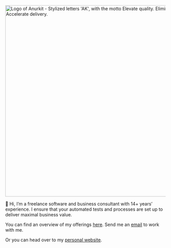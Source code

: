 <img src="https://github.com/user-attachments/assets/74888570-4a38-4060-9ed9-bc9bc87a9e59" alt="Logo of Anurkit - Stylized letters 'AK', with the motto Elevate quality. Eliminate waste. Accelerate delivery." style="width: 600px; display: block; margin: 0 auto;"/>

👋 Hi, I’m a freelance software and business consultant with 14+ years’ experience. I ensure that your automated tests and processes are set up to deliver maximal business value.

You can find an overview of my offerings [here](https://anukrit.de). Send me an [email](mailto:ak@anukrit.de) to work with me. 



Or you can head over to my [personal website](https://anupam.de/about).  
